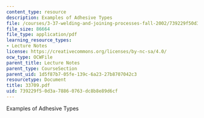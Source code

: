 ```yaml
---
content_type: resource
description: Examples of Adhesive Types
file: /courses/3-37-welding-and-joining-processes-fall-2002/739229f50d3a78860763dc8b8e89d6cf_33709.pdf
file_size: 86664
file_type: application/pdf
learning_resource_types:
- Lecture Notes
license: https://creativecommons.org/licenses/by-nc-sa/4.0/
ocw_type: OCWFile
parent_title: Lecture Notes
parent_type: CourseSection
parent_uid: 1d5f87b7-05fe-139c-6a23-27b8707042c3
resourcetype: Document
title: 33709.pdf
uid: 739229f5-0d3a-7886-0763-dc8b8e89d6cf
---
```

Examples of Adhesive Types